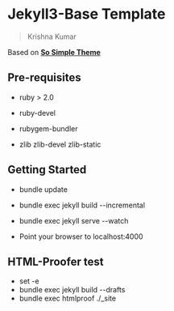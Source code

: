 # Jekyll3-Base Template
> Krishna Kumar

Based on [**So Simple Theme**](http://mmistakes.github.io/minimal-mistakes/)

## Pre-requisites

* ruby > 2.0

* ruby-devel

* rubygem-bundler

* zlib zlib-devel zlib-static

## Getting Started

* bundle update

* bundle exec jekyll build --incremental

* bundle exec jekyll serve --watch

* Point your browser to localhost:4000

## HTML-Proofer test
  - set -e
  - bundle exec jekyll build --drafts
  - bundle exec htmlproof ./_site